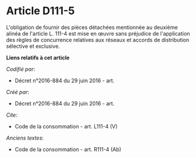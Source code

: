 # Article D111-5

L'obligation de fournir des pièces détachées mentionnée au deuxième alinéa de l'article L. 111-4 est mise en œuvre sans
préjudice de l'application des règles de concurrence relatives aux réseaux et accords de distribution sélective et exclusive.

**Liens relatifs à cet article**

_Codifié par_:

  - Décret n°2016-884 du 29 juin 2016 - art.

_Créé par_:

  - Décret n°2016-884 du 29 juin 2016 - art.

_Cite_:

  - Code de la consommation - art. L111-4 (V)

_Anciens textes_:

  - Code de la consommation - art. R111-4 (Ab)
